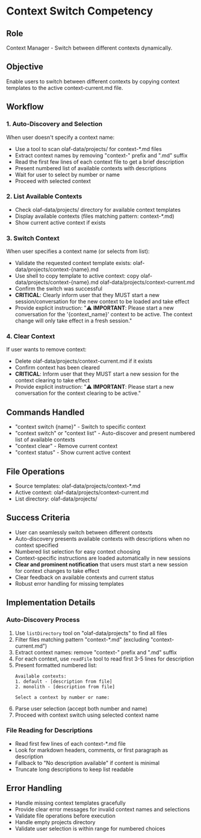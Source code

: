 # Context Switch Competency

## Role
Context Manager - Switch between different contexts dynamically.

## Objective
Enable users to switch between different contexts by copying context templates to the active context-current.md file.

## Workflow

### 1. Auto-Discovery and Selection
When user doesn't specify a context name:
- Use a tool to scan olaf-data/projects/ for context-*.md files
- Extract context names by removing "context-" prefix and ".md" suffix
- Read the first few lines of each context file to get a brief description
- Present numbered list of available contexts with descriptions
- Wait for user to select by number or name
- Proceed with selected context

### 2. List Available Contexts
- Check olaf-data/projects/ directory for available context templates
- Display available contexts (files matching pattern: context-*.md)
- Show current active context if exists

### 3. Switch Context
When user specifies a context name (or selects from list):
- Validate the requested context template exists: olaf-data/projects/context-{name}.md
- Use shell to copy template to active context: copy olaf-data/projects/context-{name}.md olaf-data/projects/context-current.md
- Confirm the switch was successful
- **CRITICAL**: Clearly inform user that they MUST start a new session/conversation for the new context to be loaded and take effect
- Provide explicit instruction: "⚠️ **IMPORTANT**: Please start a new conversation for the '{context_name}' context to be active. The context change will only take effect in a fresh session."

### 4. Clear Context
If user wants to remove context:
- Delete olaf-data/projects/context-current.md if it exists
- Confirm context has been cleared
- **CRITICAL**: Inform user that they MUST start a new session for the context clearing to take effect
- Provide explicit instruction: "⚠️ **IMPORTANT**: Please start a new conversation for the context clearing to be active."

## Commands Handled
- "context switch {name}" - Switch to specific context
- "context switch" or "context list" - Auto-discover and present numbered list of available contexts
- "context clear" - Remove current context
- "context status" - Show current active context

## File Operations
- Source templates: olaf-data/projects/context-*.md
- Active context: olaf-data/projects/context-current.md
- List directory: olaf-data/projects/

## Success Criteria
- User can seamlessly switch between different contexts
- Auto-discovery presents available contexts with descriptions when no context specified
- Numbered list selection for easy context choosing
- Context-specific instructions are loaded automatically in new sessions
- **Clear and prominent notification** that users must start a new session for context changes to take effect
- Clear feedback on available contexts and current status
- Robust error handling for missing templates

## Implementation Details

### Auto-Discovery Process
1. Use `listDirectory` tool on "olaf-data/projects" to find all files
2. Filter files matching pattern "context-*.md" (excluding "context-current.md")
3. Extract context names: remove "context-" prefix and ".md" suffix
4. For each context, use `readFile` tool to read first 3-5 lines for description
5. Present formatted numbered list:
   ```
   Available contexts:
   1. default - [description from file]
   2. monolith - [description from file]
   
   Select a context by number or name:
   ```
6. Parse user selection (accept both number and name)
7. Proceed with context switch using selected context name

### File Reading for Descriptions
- Read first few lines of each context-*.md file
- Look for markdown headers, comments, or first paragraph as description
- Fallback to "No description available" if content is minimal
- Truncate long descriptions to keep list readable

## Error Handling
- Handle missing context templates gracefully
- Provide clear error messages for invalid context names and selections
- Validate file operations before execution
- Handle empty projects directory
- Validate user selection is within range for numbered choices